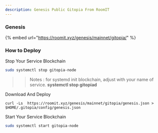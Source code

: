 ```yaml
---
description: Genesis Public Gitopia From RoomIT
---
```


### Genesis

{%  embed url="https://roomit.xyz/genesis/mainnet/gitopia/" %}


### How to Deploy

Stop Your Service Blockchain
```bash
sudo systemctl stop gitopia-node
```
>> Notes : for systemd init blockchain, adjust with your name of service. __systemctl stop gitopiad__


Download And Deploy
```
curl -Ls  https://roomit.xyz/genesis/mainnet/gitopia/genesis.json > $HOME/.gitopia/config/genesis.json 
```

Start Your Service Blockchain
```bash
sudo systemctl start gitopia-node
```